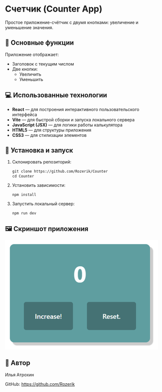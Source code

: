 # Счетчик (Counter App)

Простое приложение-счётчик с двумя кнопками: увеличение и уменьшение значения.
## 🔧 Основные функции

Приложение отображает:
- Заголовок с текущим числом
- Две кнопки:
  - Увеличить
  - Уменьшить

## 💻 Использованные технологии

- **React** — для построения интерактивного пользовательского интерфейса
- **Vite** — для быстрой сборки и запуска локального сервера
- **JavaScript (JSX)** — для логики работы калькулятора
- **HTML5** — для структуры приложения
- **CSS3** — для стилизации элементов

## 🚀 Установка и запуск

1. Склонировать репозиторий:

   ```
   git clone https://github.com/Rozerik/Counter
   cd Counter
   ```
2. Установить зависимости:
   
    ```
    npm install
    ```
3. Запустить локальный сервер:
   
    ```
    npm run dev
    ```
## 🖼 Скриншот приложения

![Скриншот приложения](public/assets/example.png)

## 📌 Автор

Илья Атрохин

GitHub: https://github.com/Rozerik
